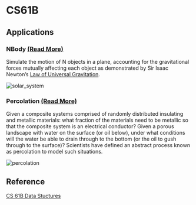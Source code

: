 # CS61B
## Applications
### NBody [(Read More)](https://fa20.datastructur.es/materials/proj/proj0/proj0)

Simulate the motion of N objects in a plane, accounting for the gravitational forces mutually affecting each object as demonstrated by Sir Isaac Newton’s [Law of Universal Gravitation](http://en.wikipedia.org/wiki/Newton%27s_law_of_universal_gravitation).

![solar_system](https://user-images.githubusercontent.com/48979946/105644229-d33e7f00-5ed7-11eb-9d45-1169631b622b.png)

### Percolation [(Read More)](https://fa20.datastructur.es/materials/hw/hw2/hw2)

Given a composite systems comprised of randomly distributed insulating and metallic materials: what fraction of the materials need to be metallic so that the composite system is an electrical conductor? Given a porous landscape with water on the surface (or oil below), under what conditions will the water be able to drain through to the bottom (or the oil to gush through to the surface)? Scientists have defined an abstract process known as percolation to model such situations.

![percolation](https://user-images.githubusercontent.com/48979946/105644386-a179e800-5ed8-11eb-9931-33a6624c82f3.png)

## Reference
[CS 61B Data Stuctures](https://fa20.datastructur.es/index.html)
